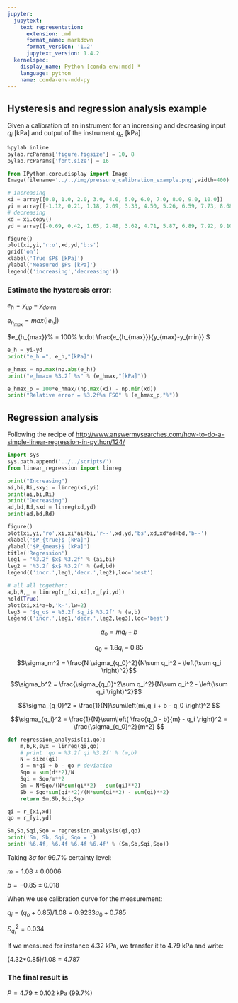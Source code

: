 ```yaml
---
jupyter:
  jupytext:
    text_representation:
      extension: .md
      format_name: markdown
      format_version: '1.2'
      jupytext_version: 1.4.2
  kernelspec:
    display_name: Python [conda env:mdd] *
    language: python
    name: conda-env-mdd-py
---
```


## Hysteresis and regression analysis example

Given a calibration of an instrument for an increasing and decreasing input $q_i$ [kPa] and output of the instrument $q_o$ [kPa]

```python jupyter={"outputs_hidden": false}
%pylab inline
pylab.rcParams['figure.figsize'] = 10, 8 
pylab.rcParams['font.size'] = 16 
```

```python jupyter={"outputs_hidden": false}
from IPython.core.display import Image 
Image(filename='../../img/pressure_calibration_example.png',width=400)
```

```python jupyter={"outputs_hidden": false}
# increasing
xi = array([0.0, 1.0, 2.0, 3.0, 4.0, 5.0, 6.0, 7.0, 8.0, 9.0, 10.0])
yi = array([-1.12, 0.21, 1.18, 2.09, 3.33, 4.50, 5.26, 6.59, 7.73, 8.68, 9.80])
# decreasing
xd = xi.copy()
yd = array([-0.69, 0.42, 1.65, 2.48, 3.62, 4.71, 5.87, 6.89, 7.92, 9.10, 10.20])
```

```python jupyter={"outputs_hidden": false}
figure()
plot(xi,yi,'r:o',xd,yd,'b:s')
grid('on')
xlabel('True $P$ [kPa]')
ylabel('Measured $P$ [kPa]')
legend(('increasing','decreasing'))

```

### Estimate the hysteresis error:

$e_h = y_{up} - y_{down}$

$e_{h_{max}} = max(|e_h|)$

$e_{h_{max}}\% = 100\% \cdot \frac{e_{h_{max}}}{y_{max}-y_{min}} $

```python jupyter={"outputs_hidden": false}
e_h = yi-yd 
print("e_h =", e_h,"[kPa]")
```

```python jupyter={"outputs_hidden": false}
e_hmax = np.max(np.abs(e_h))
print("e_hmax= %3.2f %s" % (e_hmax,"[kPa]"))
```

```python jupyter={"outputs_hidden": false}
e_hmax_p = 100*e_hmax/(np.max(xi) - np.min(xd))
print("Relative error = %3.2f%s FSO" % (e_hmax_p,"%"))
```

## Regression analysis
Following the recipe of http://www.answermysearches.com/how-to-do-a-simple-linear-regression-in-python/124/

```python
import sys
sys.path.append('../../scripts/')
from linear_regression import linreg
```

```python jupyter={"outputs_hidden": false}
print("Increasing")
ai,bi,Ri,sxyi = linreg(xi,yi)
print(ai,bi,Ri)
print("Decreasing")
ad,bd,Rd,sxd = linreg(xd,yd)
print(ad,bd,Rd)
```

```python jupyter={"outputs_hidden": false}
figure()
plot(xi,yi,'ro',xi,xi*ai+bi,'r--',xd,yd,'bs',xd,xd*ad+bd,'b--')
xlabel('$P_{true}$ [kPa]')
ylabel('$P_{meas}$ [kPa]')
title('Regression')
leg1 = '%3.2f $x$ %3.2f' % (ai,bi)
leg2 = '%3.2f $x$ %3.2f' % (ad,bd)
legend(('incr.',leg1,'decr.',leg2),loc='best')

# all all together:
a,b,R,_ = linreg(r_[xi,xd],r_[yi,yd])
hold(True)
plot(xi,xi*a+b,'k-',lw=2)
leg3 = '$q_o$ = %3.2f $q_i$ %3.2f' % (a,b)
legend(('incr.',leg1,'decr.',leg2,leg3),loc='best')
```

$$q_0 = m q_i + b$$

$$q_0 = 1.8 q_i - 0.85$$

$$\sigma_m^2 = \frac{N \sigma_{q_0}^2}{N\sum q_i^2 - \left(\sum q_i \right)^2}$$

$$\sigma_b^2 = \frac{\sigma_{q_0}^2\sum q_i^2}{N\sum q_i^2 - \left(\sum q_i \right)^2}$$

$$\sigma_{q_0}^2 = \frac{1}{N}\sum\left(m\,q_i + b - q_0 \right)^2 $$

$$\sigma_{q_i}^2 = \frac{1}{N}\sum\left( \frac{q_0 - b}{m} - q_i \right)^2 = \frac{\sigma_{q_0}^2}{m^2} $$


```python jupyter={"outputs_hidden": false}
def regression_analysis(qi,qo):
    m,b,R,syx = linreg(qi,qo)
    # print 'qo = %3.2f qi %3.2f' % (m,b)
    N = size(qi)
    d = m*qi + b - qo # deviation
    Sqo = sum(d**2)/N
    Sqi = Sqo/m**2
    Sm = N*Sqo/(N*sum(qi**2) - sum(qi)**2)
    Sb = Sqo*sum(qi**2)/(N*sum(qi**2) - sum(qi)**2)
    return Sm,Sb,Sqi,Sqo

```

```python jupyter={"outputs_hidden": false}
qi = r_[xi,xd]
qo = r_[yi,yd]

Sm,Sb,Sqi,Sqo = regression_analysis(qi,qo)
print('Sm, Sb, Sqi, Sqo = ')
print('%6.4f, %6.4f %6.4f %6.4f' % (Sm,Sb,Sqi,Sqo))
```

Taking $3 \sigma$ for $99.7\%$ certainty level:


$m = 1.08 \pm 0.0006$

$b = -0.85 \pm 0.018$

When we use calibration curve for the measurement:
    
$q_i = (q_o + 0.85)/1.08 = 0.9233 q_0 + 0.785$

$S_{q_i}^2 = 0.034$

If we measured for instance 4.32 kPa, we transfer it to 4.79 kPa and write:

(4.32*0.85)/1.08 = 4.787
    
### The final result is    
$P = 4.79 \pm 0.102$ kPa (99.7\%)

```python

```
